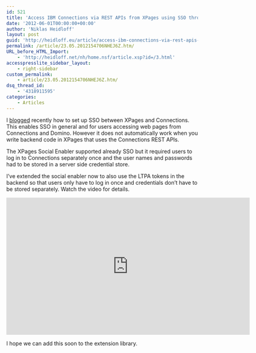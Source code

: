 ```yaml
---
id: 521
title: 'Access IBM Connections via REST APIs from XPages using SSO through LTPA'
date: '2012-06-01T00:00:00+00:00'
author: 'Niklas Heidloff'
layout: post
guid: 'http://heidloff.eu/article/access-ibm-connections-via-rest-apis-from-xpages-using-sso-through-ltpa/'
permalink: /article/23.05.2012154706NHEJ6Z.htm/
URL_before_HTML_Import:
    - 'http://heidloff.net/nh/home.nsf/article.xsp?id=/3.html'
accesspresslite_sidebar_layout:
    - right-sidebar
custom_permalink:
    - article/23.05.2012154706NHEJ6Z.htm/
dsq_thread_id:
    - '4318911595'
categories:
    - Articles
---
```


 I [blogged](http://heidloff.net/nh/home.nsf/dx/21.05.2012084808NHE9Z5.htm) recently how to set up SSO between XPages and Connections. This enables SSO in general and for users accessing web pages from Connections and Domino. However it does not automatically work when you write backend code in XPages that uses the Connections REST APIs.

 The XPages Social Enabler supported already SSO but it required users to log in to Connections separately once and the user names and passwords had to be stored in a server side credential store.

 I’ve extended the social enabler now to also use the LTPA tokens in the backend so that users only have to log in once and credentials don’t have to be stored separately. Watch the video for details.

<iframe allowfullscreen="" frameborder="0" height="360" src="http://www.youtube.com/embed/J0At6tO_n4E?rel=0" width="640"></iframe>

 I hope we can add this soon to the extension library.